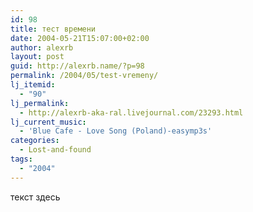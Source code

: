 ```yaml
---
id: 98
title: тест времени
date: 2004-05-21T15:07:00+02:00
author: alexrb
layout: post
guid: http://alexrb.name/?p=98
permalink: /2004/05/test-vremeny/
lj_itemid:
  - "90"
lj_permalink:
  - http://alexrb-aka-ral.livejournal.com/23293.html
lj_current_music:
  - 'Blue Cafe - Love Song (Poland)-easymp3s'
categories:
  - Lost-and-found
tags:
  - "2004"
---
```

текст здесь